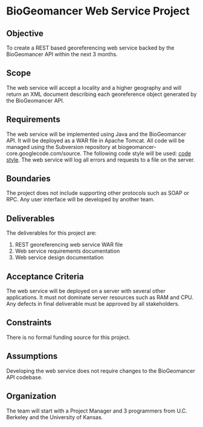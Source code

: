 # BioGeomancer Web Service Project #

## Objective ##

To create a REST based georeferencing web service backed by the BioGeomancer API within the next 3 months.

## Scope ##

The web service will accept a locality and a higher geography and will return an XML document describing each georeference object generated by the BioGeomancer API.

## Requirements ##

The web service will be implemented using Java and the BioGeomancer API. It will be deployed as a WAR file in Apache Tomcat. All code will be managed using the Subversion repository at biogeomancer-core.googlecode.com/source. The following code style will be used: [code style](http://code.google.com/webtoolkit/makinggwtbetter.html#codestyle). The web service will log all errors and requests to a file on the server.

## Boundaries ##

The project does not include supporting other protocols such as SOAP or RPC. Any user interface will be developed by another team.

## Deliverables ##

The deliverables for this project are:
  1. REST georeferencing web service WAR file
  1. Web service requirements documentation
  1. Web service design documentation

## Acceptance Criteria ##

The web service will be deployed on a server with several other applications. It must not dominate server resources such as RAM and CPU. Any defects in final deliverable must be approved by all stakeholders.

## Constraints ##

There is no formal funding source for this project.

## Assumptions ##

Developing the web service does not require changes to the BioGeomancer API codebase.

## Organization ##

The team will start with a Project Manager and 3 programmers from U.C. Berkeley and the University of Kansas.



